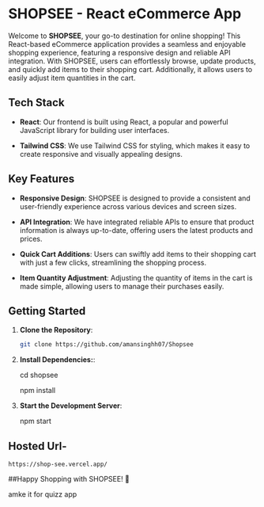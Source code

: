 # SHOPSEE - React eCommerce App

Welcome to **SHOPSEE**, your go-to destination for online shopping! This React-based eCommerce application provides a seamless and enjoyable shopping experience, featuring a responsive design and reliable API integration. With SHOPSEE, users can effortlessly browse, update products, and quickly add items to their shopping cart. Additionally, it allows users to easily adjust item quantities in the cart.

## Tech Stack

- **React**: Our frontend is built using React, a popular and powerful JavaScript library for building user interfaces.

- **Tailwind CSS**: We use Tailwind CSS for styling, which makes it easy to create responsive and visually appealing designs.

## Key Features

- **Responsive Design**: SHOPSEE is designed to provide a consistent and user-friendly experience across various devices and screen sizes.

- **API Integration**: We have integrated reliable APIs to ensure that product information is always up-to-date, offering users the latest products and prices.

- **Quick Cart Additions**: Users can swiftly add items to their shopping cart with just a few clicks, streamlining the shopping process.

- **Item Quantity Adjustment**: Adjusting the quantity of items in the cart is made simple, allowing users to manage their purchases easily.

## Getting Started

1. **Clone the Repository**:

   ```bash
   git clone https://github.com/amansinghh07/Shopsee

   ```

2. **Install Dependencies:**:

   cd shopsee

   npm install

3. **Start the Development Server**:

   npm start

## Hosted Url-

```
https://shop-see.vercel.app/
```

##Happy Shopping with SHOPSEE! 🛒

amke it for quizz app
